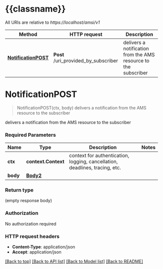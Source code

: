 # {{classname}}

All URIs are relative to *https://localhost/amsi/v1*

Method | HTTP request | Description
------------- | ------------- | -------------
[**NotificationPOST**](NotificationsApi.md#NotificationPOST) | **Post** /uri_provided_by_subscriber | delivers a notification from the AMS resource to the subscriber

# **NotificationPOST**
> NotificationPOST(ctx, body)
delivers a notification from the AMS resource to the subscriber

delivers a notification from the AMS resource to the subscriber

### Required Parameters

Name | Type | Description  | Notes
------------- | ------------- | ------------- | -------------
 **ctx** | **context.Context** | context for authentication, logging, cancellation, deadlines, tracing, etc.
  **body** | [**Body2**](Body2.md)|  | 

### Return type

 (empty response body)

### Authorization

No authorization required

### HTTP request headers

 - **Content-Type**: application/json
 - **Accept**: application/json

[[Back to top]](#) [[Back to API list]](../README.md#documentation-for-api-endpoints) [[Back to Model list]](../README.md#documentation-for-models) [[Back to README]](../README.md)

